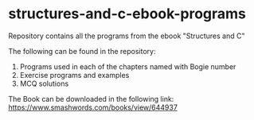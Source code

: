 # structures-and-c-ebook-programs
Repository contains all the programs from the ebook "Structures and C"

The following can be found in the repository:

1. Programs used in each of the chapters named with Bogie number
2. Exercise programs and examples
3. MCQ solutions

The Book can be downloaded in the following link:
https://www.smashwords.com/books/view/644937
